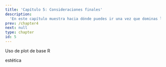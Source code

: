 ```yaml
---
title: 'Capítulo 5: Consideraciones finales'
description:
  'En este capítulo muestra hacia dónde puedes ir una vez que dominas lo básico.'
prev: /chapter4
next: null
type: chapter
id: 5
---
```


<exercise id="1" title="Una pizca de visualización de datos">

  <slides source="cap5_01"></slides>

</exercise>

<exercise id="2" title="plot">

  Uso de plot de base R

  <codeblock id="05_02">



  </codeblock>
</exercise>

<exercise id="3" title="ggplot2">

  estética

  <codeblock id="05_03">



  </codeblock>
</exercise>

<exercise id="4" title="Puntos">

  <codeblock id="05_04">



  </codeblock>
</exercise>

<exercise id="5" title="Barras">

  <codeblock id="05_05">



  </codeblock>
</exercise>

<exercise id="6" title="Líneas">


  <codeblock id="05_06">



  </codeblock>
</exercise>

<exercise id="7" title="Más allá de Tidyverse">

  <slides source="cap5_07"></slides>

</exercise>

<exercise id="8" title="Comentarios finales">

  <slides source="cap5_08"></slides>

</exercise>